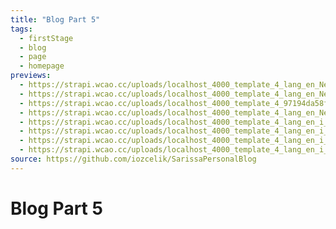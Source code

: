 ```yaml
---
title: "Blog Part 5"
tags:
  - firstStage
  - blog
  - page
  - homepage
previews:
  - https://strapi.wcao.cc/uploads/localhost_4000_template_4_lang_en_Nest_Hub_Max_2_2fd46e2dbe.png
  - https://strapi.wcao.cc/uploads/localhost_4000_template_4_lang_en_Nest_Hub_Max_43b6227638.png
  - https://strapi.wcao.cc/uploads/localhost_4000_template_4_97194da58f.png
  - https://strapi.wcao.cc/uploads/localhost_4000_template_4_lang_en_Nest_Hub_Max_1_f8b20fda61.png
  - https://strapi.wcao.cc/uploads/localhost_4000_template_4_lang_en_i_Phone_12_Pro_1_a14b321d6e.png
  - https://strapi.wcao.cc/uploads/localhost_4000_template_4_lang_en_i_Phone_12_Pro_dd5ccf788d.png
  - https://strapi.wcao.cc/uploads/localhost_4000_template_4_lang_en_i_Pad_Mini_1_b4b8a395cf.png
  - https://strapi.wcao.cc/uploads/localhost_4000_template_4_lang_en_i_Pad_Mini_238537bbf4.png
source: https://github.com/iozcelik/SarissaPersonalBlog
---
```


# Blog Part 5
